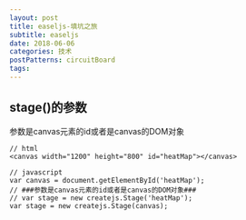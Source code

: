 ```yaml
---
layout: post
title: easeljs-填坑之旅
subtitle: easeljs
date: 2018-06-06
categories: 技术
postPatterns: circuitBoard
tags: 
---
```


## stage()的参数

参数是canvas元素的id或者是canvas的DOM对象

```
// html
<canvas width="1200" height="800" id="heatMap"></canvas>

// javascript
var canvas = document.getElementById('heatMap');
// ###参数是canvas元素的id或者是canvas的DOM对象###
// var stage = new createjs.Stage('heatMap');
var stage = new createjs.Stage(canvas);
```
